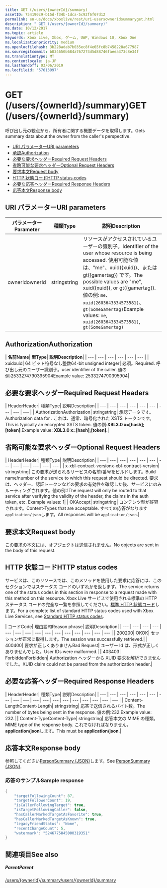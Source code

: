 ```yaml
---
title: GET (/users/{ownerId}/summary)
assetID: 754190c9-b15d-f34b-1dca-5c92f6f67d12
permalink: en-us/docs/xboxlive/rest/uri-usersowneridsummaryget.html
description: " GET (/users/{ownerId}/summary)"
ms.date: 10/12/2017
ms.topic: article
keywords: Xbox Live, Xbox, ゲーム, UWP, Windows 10, Xbox One
ms.localizationpriority: medium
ms.openlocfilehash: 3b228adab7b035ec8f4e65fc8b7458228a677987
ms.sourcegitcommit: b034650b684a767274d5d88746faeea373c8e34f
ms.translationtype: MT
ms.contentlocale: ja-JP
ms.lasthandoff: 03/06/2019
ms.locfileid: "57613997"
---
```

# <a name="get-usersowneridsummary"></a><span data-ttu-id="84daf-104">GET (/users/{ownerId}/summary)</span><span class="sxs-lookup"><span data-stu-id="84daf-104">GET (/users/{ownerId}/summary)</span></span>
<span data-ttu-id="84daf-105">呼び出し元の観点から、所有者に関する概要データを取得します。</span><span class="sxs-lookup"><span data-stu-id="84daf-105">Gets summary data about the owner from the caller's perspective.</span></span>

  * [<span data-ttu-id="84daf-106">URI パラメーター</span><span class="sxs-lookup"><span data-stu-id="84daf-106">URI parameters</span></span>](#ID4EQ)
  * [<span data-ttu-id="84daf-107">承認</span><span class="sxs-lookup"><span data-stu-id="84daf-107">Authorization</span></span>](#ID4E2)
  * [<span data-ttu-id="84daf-108">必要な要求ヘッダー</span><span class="sxs-lookup"><span data-stu-id="84daf-108">Required Request Headers</span></span>](#ID4EBC)
  * [<span data-ttu-id="84daf-109">省略可能な要求ヘッダー</span><span class="sxs-lookup"><span data-stu-id="84daf-109">Optional Request Headers</span></span>](#ID4EHD)
  * [<span data-ttu-id="84daf-110">要求本文</span><span class="sxs-lookup"><span data-stu-id="84daf-110">Request body</span></span>](#ID4EXE)
  * [<span data-ttu-id="84daf-111">HTTP 状態コード</span><span class="sxs-lookup"><span data-stu-id="84daf-111">HTTP status codes</span></span>](#ID4ECF)
  * [<span data-ttu-id="84daf-112">必要な応答ヘッダー</span><span class="sxs-lookup"><span data-stu-id="84daf-112">Required Response Headers</span></span>](#ID4EZG)
  * [<span data-ttu-id="84daf-113">応答本文</span><span class="sxs-lookup"><span data-stu-id="84daf-113">Response body</span></span>](#ID4EGAAC)

<a id="ID4EQ"></a>


## <a name="uri-parameters"></a><span data-ttu-id="84daf-114">URI パラメーター</span><span class="sxs-lookup"><span data-stu-id="84daf-114">URI parameters</span></span>

| <span data-ttu-id="84daf-115">パラメーター</span><span class="sxs-lookup"><span data-stu-id="84daf-115">Parameter</span></span>| <span data-ttu-id="84daf-116">種類</span><span class="sxs-lookup"><span data-stu-id="84daf-116">Type</span></span>| <span data-ttu-id="84daf-117">説明</span><span class="sxs-lookup"><span data-stu-id="84daf-117">Description</span></span>|
| --- | --- | --- |
| <span data-ttu-id="84daf-118">ownerId</span><span class="sxs-lookup"><span data-stu-id="84daf-118">ownerId</span></span>| <span data-ttu-id="84daf-119">string</span><span class="sxs-lookup"><span data-stu-id="84daf-119">string</span></span>| <span data-ttu-id="84daf-120">リソースがアクセスされているユーザーの識別子。</span><span class="sxs-lookup"><span data-stu-id="84daf-120">Identifier of the user whose resource is being accessed.</span></span> <span data-ttu-id="84daf-121">使用可能な値は、"me"、xuid({xuid})、または gt({gamertag}) です。</span><span class="sxs-lookup"><span data-stu-id="84daf-121">The possible values are "me", xuid({xuid}), or gt({gamertag}).</span></span> <span data-ttu-id="84daf-122">値の例: <code>me</code>、 <code>xuid(2603643534573581)</code>、 <code>gt(SomeGamertag)</code></span><span class="sxs-lookup"><span data-stu-id="84daf-122">Example values: <code>me</code>, <code>xuid(2603643534573581)</code>, <code>gt(SomeGamertag)</code></span></span>|

<a id="ID4E2"></a>


## <a name="authorization"></a><span data-ttu-id="84daf-123">Authorization</span><span class="sxs-lookup"><span data-stu-id="84daf-123">Authorization</span></span>

| <span data-ttu-id="84daf-124"><b>名前</b></span><span class="sxs-lookup"><span data-stu-id="84daf-124"><b>Name</b></span></span>| <span data-ttu-id="84daf-125"><b>型</b></span><span class="sxs-lookup"><span data-stu-id="84daf-125"><b>Type</b></span></span>| <span data-ttu-id="84daf-126"><b>説明</b></span><span class="sxs-lookup"><span data-stu-id="84daf-126"><b>Description</b></span></span>|
| --- | --- | --- | --- | --- | --- |
| <span data-ttu-id="84daf-127">xuid</span><span class="sxs-lookup"><span data-stu-id="84daf-127">xuid</span></span>| <span data-ttu-id="84daf-128">64 ビット符号なし整数</span><span class="sxs-lookup"><span data-stu-id="84daf-128">64-bit unsigned integer</span></span>| <span data-ttu-id="84daf-129">必須。</span><span class="sxs-lookup"><span data-stu-id="84daf-129">Required.</span></span> <span data-ttu-id="84daf-130">呼び出し元のユーザー識別子。</span><span class="sxs-lookup"><span data-stu-id="84daf-130">user identifier of the caller.</span></span> <span data-ttu-id="84daf-131">値の例:2533274790395904</span><span class="sxs-lookup"><span data-stu-id="84daf-131">Example value: 2533274790395904</span></span>|

<a id="ID4EBC"></a>


## <a name="required-request-headers"></a><span data-ttu-id="84daf-132">必要な要求ヘッダー</span><span class="sxs-lookup"><span data-stu-id="84daf-132">Required Request Headers</span></span>

| <span data-ttu-id="84daf-133">Header</span><span class="sxs-lookup"><span data-stu-id="84daf-133">Header</span></span>| <span data-ttu-id="84daf-134">種類</span><span class="sxs-lookup"><span data-stu-id="84daf-134">Type</span></span>| <span data-ttu-id="84daf-135">説明</span><span class="sxs-lookup"><span data-stu-id="84daf-135">Description</span></span>|
| --- | --- | --- | --- | --- | --- | --- | --- | --- |
| <span data-ttu-id="84daf-136">Authorization</span><span class="sxs-lookup"><span data-stu-id="84daf-136">Authorization</span></span>| <span data-ttu-id="84daf-137">string</span><span class="sxs-lookup"><span data-stu-id="84daf-137">string</span></span>| <span data-ttu-id="84daf-138">承認データです。</span><span class="sxs-lookup"><span data-stu-id="84daf-138">Authorization data for .</span></span> <span data-ttu-id="84daf-139">これは、通常、暗号化された XSTS トークンです。</span><span class="sxs-lookup"><span data-stu-id="84daf-139">This is typically an encrypted XSTS token.</span></span> <span data-ttu-id="84daf-140">値の例:<b>XBL3.0 x=[hash];[token]</b>.</span><span class="sxs-lookup"><span data-stu-id="84daf-140">Example value: <b>XBL3.0 x=[hash];[token]</b>.</span></span>|

<a id="ID4EHD"></a>


## <a name="optional-request-headers"></a><span data-ttu-id="84daf-141">省略可能な要求ヘッダー</span><span class="sxs-lookup"><span data-stu-id="84daf-141">Optional Request Headers</span></span>

| <span data-ttu-id="84daf-142">Header</span><span class="sxs-lookup"><span data-stu-id="84daf-142">Header</span></span>| <span data-ttu-id="84daf-143">種類</span><span class="sxs-lookup"><span data-stu-id="84daf-143">Type</span></span>| <span data-ttu-id="84daf-144">説明</span><span class="sxs-lookup"><span data-stu-id="84daf-144">Description</span></span>|
| --- | --- | --- | --- | --- | --- | --- | --- | --- | --- | --- | --- |
| <span data-ttu-id="84daf-145">x-xbl-contract-version</span><span class="sxs-lookup"><span data-stu-id="84daf-145">x-xbl-contract-version</span></span>| <span data-ttu-id="84daf-146">string</span><span class="sxs-lookup"><span data-stu-id="84daf-146">string</span></span>| <span data-ttu-id="84daf-147">この要求が送られるサービスの名前/番号をビルドします。</span><span class="sxs-lookup"><span data-stu-id="84daf-147">Build name/number of the service to which this request should be directed.</span></span> <span data-ttu-id="84daf-148">要求は、ヘッダー、認証トークンなどの要求の有効性を確認した後、サービスにのみルーティングされます。値の例:1</span><span class="sxs-lookup"><span data-stu-id="84daf-148">The request will only be routed to that service after verifying the validity of the header, the claims in the auth token, etc. Example values: 1</span></span>|
| <span data-ttu-id="84daf-149">OK</span><span class="sxs-lookup"><span data-stu-id="84daf-149">Accept</span></span>| <span data-ttu-id="84daf-150">string</span><span class="sxs-lookup"><span data-stu-id="84daf-150">string</span></span>| <span data-ttu-id="84daf-151">コンテンツ型が許容されます。</span><span class="sxs-lookup"><span data-stu-id="84daf-151">Content-Types that are acceptable.</span></span> <span data-ttu-id="84daf-152">すべての応答がなります<code>application/json</code>します。</span><span class="sxs-lookup"><span data-stu-id="84daf-152">All responses will be <code>application/json</code>.</span></span>|

<a id="ID4EXE"></a>


## <a name="request-body"></a><span data-ttu-id="84daf-153">要求本文</span><span class="sxs-lookup"><span data-stu-id="84daf-153">Request body</span></span>

<span data-ttu-id="84daf-154">この要求の本文には、オブジェクトは送信されません。</span><span class="sxs-lookup"><span data-stu-id="84daf-154">No objects are sent in the body of this request.</span></span>

<a id="ID4ECF"></a>


## <a name="http-status-codes"></a><span data-ttu-id="84daf-155">HTTP 状態コード</span><span class="sxs-lookup"><span data-stu-id="84daf-155">HTTP status codes</span></span>

<span data-ttu-id="84daf-156">サービスは、このリソースでは、このメソッドを使用した要求に応答には、このセクションではステータス コードのいずれかを返します。</span><span class="sxs-lookup"><span data-stu-id="84daf-156">The service returns one of the status codes in this section in response to a request made with this method on this resource.</span></span> <span data-ttu-id="84daf-157">Xbox Live サービスで使用される標準の HTTP ステータス コードの完全な一覧を参照してください。[標準 HTTP 状態コード](../../additional/httpstatuscodes.md)します。</span><span class="sxs-lookup"><span data-stu-id="84daf-157">For a complete list of standard HTTP status codes used with Xbox Live Services, see [Standard HTTP status codes](../../additional/httpstatuscodes.md).</span></span>

| <span data-ttu-id="84daf-158">コード</span><span class="sxs-lookup"><span data-stu-id="84daf-158">Code</span></span>| <span data-ttu-id="84daf-159">理由語句</span><span class="sxs-lookup"><span data-stu-id="84daf-159">Reason phrase</span></span>| <span data-ttu-id="84daf-160">説明</span><span class="sxs-lookup"><span data-stu-id="84daf-160">Description</span></span>|
| --- | --- | --- | --- | --- | --- | --- | --- | --- | --- | --- | --- | --- | --- | --- |
| <span data-ttu-id="84daf-161">200</span><span class="sxs-lookup"><span data-stu-id="84daf-161">200</span></span>| <span data-ttu-id="84daf-162">OK</span><span class="sxs-lookup"><span data-stu-id="84daf-162">OK</span></span>| <span data-ttu-id="84daf-163">セッションが正常に取得します。</span><span class="sxs-lookup"><span data-stu-id="84daf-163">The session was successfully retrieved.</span></span>|
| <span data-ttu-id="84daf-164">400</span><span class="sxs-lookup"><span data-stu-id="84daf-164">400</span></span>| <span data-ttu-id="84daf-165">要求が正しくありません</span><span class="sxs-lookup"><span data-stu-id="84daf-165">Bad Request</span></span>| <span data-ttu-id="84daf-166">ユーザー Id は、形式が正しくありませんでした。</span><span class="sxs-lookup"><span data-stu-id="84daf-166">User IDs were malformed.</span></span>|
| <span data-ttu-id="84daf-167">403</span><span class="sxs-lookup"><span data-stu-id="84daf-167">403</span></span>| <span data-ttu-id="84daf-168">Forbidden</span><span class="sxs-lookup"><span data-stu-id="84daf-168">Forbidden</span></span>| <span data-ttu-id="84daf-169">Authorization ヘッダーから XUID 要求を解析できませんでした。</span><span class="sxs-lookup"><span data-stu-id="84daf-169">XUID claim could not be parsed from the authorization header.</span></span>|

<a id="ID4EZG"></a>


## <a name="required-response-headers"></a><span data-ttu-id="84daf-170">必要な応答ヘッダー</span><span class="sxs-lookup"><span data-stu-id="84daf-170">Required Response Headers</span></span>

| <span data-ttu-id="84daf-171">Header</span><span class="sxs-lookup"><span data-stu-id="84daf-171">Header</span></span>| <span data-ttu-id="84daf-172">種類</span><span class="sxs-lookup"><span data-stu-id="84daf-172">Type</span></span>| <span data-ttu-id="84daf-173">説明</span><span class="sxs-lookup"><span data-stu-id="84daf-173">Description</span></span>|
| --- | --- | --- | --- | --- | --- | --- | --- | --- | --- | --- | --- | --- | --- | --- | --- | --- | --- |
| <span data-ttu-id="84daf-174">Content-Length</span><span class="sxs-lookup"><span data-stu-id="84daf-174">Content-Length</span></span>| <span data-ttu-id="84daf-175">string</span><span class="sxs-lookup"><span data-stu-id="84daf-175">string</span></span>| <span data-ttu-id="84daf-176">応答で送信されるバイト数。</span><span class="sxs-lookup"><span data-stu-id="84daf-176">The number of bytes being sent in the response.</span></span> <span data-ttu-id="84daf-177">値の例:232.</span><span class="sxs-lookup"><span data-stu-id="84daf-177">Example value: 232.</span></span>|
| <span data-ttu-id="84daf-178">Content-Type</span><span class="sxs-lookup"><span data-stu-id="84daf-178">Content-Type</span></span>| <span data-ttu-id="84daf-179">string</span><span class="sxs-lookup"><span data-stu-id="84daf-179">string</span></span>| <span data-ttu-id="84daf-180">応答本文の MIME の種類。</span><span class="sxs-lookup"><span data-stu-id="84daf-180">MIME type of the response body.</span></span> <span data-ttu-id="84daf-181">これでなければなりません<b>、application/json</b>します。</span><span class="sxs-lookup"><span data-stu-id="84daf-181">This must be <b>application/json</b>.</span></span>|

<a id="ID4EGAAC"></a>


## <a name="response-body"></a><span data-ttu-id="84daf-182">応答本文</span><span class="sxs-lookup"><span data-stu-id="84daf-182">Response body</span></span>

<span data-ttu-id="84daf-183">参照してください[PersonSummary (JSON)](../../json/json-personsummary.md)します。</span><span class="sxs-lookup"><span data-stu-id="84daf-183">See [PersonSummary (JSON)](../../json/json-personsummary.md).</span></span>

<a id="ID4ESAAC"></a>


### <a name="sample-response"></a><span data-ttu-id="84daf-184">応答のサンプル</span><span class="sxs-lookup"><span data-stu-id="84daf-184">Sample response</span></span>


```cpp
{
    "targetFollowingCount": 87,
    "targetFollowerCount": 19,
    "isCallerFollowingTarget": true,
    "isTargetFollowingCaller": false,
    "hasCallerMarkedTargetAsFavorite": true,
    "hasCallerMarkedTargetAsKnown": true,
    "legacyFriendStatus": "None",
    "recentChangeCount": 5,
    "watermark": "5246775845000319351"
}

```


<a id="ID4E3AAC"></a>


## <a name="see-also"></a><span data-ttu-id="84daf-185">関連項目</span><span class="sxs-lookup"><span data-stu-id="84daf-185">See also</span></span>

<a id="ID4E5AAC"></a>


##### <a name="parent"></a><span data-ttu-id="84daf-186">Parent</span><span class="sxs-lookup"><span data-stu-id="84daf-186">Parent</span></span>

[<span data-ttu-id="84daf-187">/users/{ownerId}/summary</span><span class="sxs-lookup"><span data-stu-id="84daf-187">/users/{ownerId}/summary</span></span>](uri-usersowneridsummary.md)
